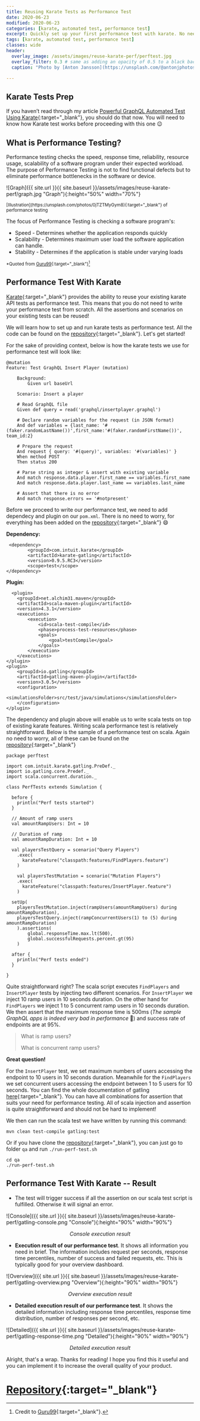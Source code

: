 ```yaml
---
title: Reusing Karate Tests as Performance Test
date: 2020-06-23
modified: 2020-06-23
categories: [karate, automated test, performance test]
excerpt: Quickly set up your first performance test with karate. No need to write your performance test from scratch. Just reuse your existing tests!
tags: [karate, automated test, performance test]
classes: wide
header:
  overlay_image: /assets/images/reuse-karate-perf/perftest.jpg
  overlay_filter: 0.3 # same as adding an opacity of 0.5 to a black background
  caption: "Photo by [Anton Jansson](https://unsplash.com/@antonjphotos) on [Unsplash](https://unsplash.com)"

---
```


## Karate Tests Prep
If you haven’t read through my article [Powerful GraphQL Automated Test Using Karate](https://dnomyar.dev/karate/automated%20test/karate-graphql){:target="_blank"}, you should do that now. You will need to know how Karate test works before proceeding with this one 😉

## What is Performance Testing?

Performance testing checks the speed, response time, reliability, resource usage, scalability of a software program under their expected workload. The purpose of Performance Testing is not to find functional defects but to eliminate performance bottlenecks in the software or device.

![Graph]({{ site.url }}{{ site.baseurl }}/assets/images/reuse-karate-perf/graph.jpg "Graph"){:height="50%" width="70%"}

<sub align="center">
[Illustration](https://unsplash.com/photos/0jTZTMyGym8){:target="_blank"} of performance testing
</sub>

The focus of Performance Testing is checking a software program's:

- Speed - Determines whether the application responds quickly
- Scalability - Determines maximum user load the software application can handle.
- Stability - Determines if the application is stable under varying loads


<sub>*Quoted from [Guru99](https://www.guru99.com/performance-testing.html){:target="_blank"}[^guru99]</sub>

[^guru99]: Credit to [Guru99](https://www.guru99.com/performance-testing.html){:target="_blank"}.

## Performance Test With Karate
[Karate](https://intuit.github.io/karate/){:target="_blank"} provides the ability to reuse your existing karate API tests as performance test. This means that you do not need to write your performance test from scratch. All the assertions and scenarios on your existing tests can be reused!

We will learn how to set up and run karate tests as performance test. All the code can be found on the [repository](https://github.com/dnomyar90/football-karate-demo-graphql/tree/master/qa){:target="_blank"}. Let's get started!


For the sake of providing context, below is how the karate tests we use for performance test will look like:

```
@mutation
Feature: Test GraphQL Insert Player (mutation)

    Background:
        Given url baseUrl

    Scenario: Insert a player

    # Read GraphQL file
    Given def query = read('graphql/insertplayer.graphql')

    # Declare random variables for the request (in JSON format)
    And def variables = {last_name: '#(faker.randomLastName())',first_name:'#(faker.randomFirstName())', team_id:2}

    # Prepare the request
    And request { query: '#(query)', variables: '#(variables)' }
    When method POST
    Then status 200

    # Parse string as integer & assert with existing variable
    And match response.data.player.first_name == variables.first_name
    And match response.data.player.last_name == variables.last_name

    # Assert that there is no error
    And match response.errors == '#notpresent'
```

Before we proceed to write our performance test, we need to add dependecy and plugin on our `pom.xml`. There is no need to worry, for everything has been added on the [repository](https://github.com/dnomyar90/football-karate-demo-graphql/blob/master/qa/pom.xml){:target="_blank"} 😄

**Dependency:**
```
 <dependency>
        <groupId>com.intuit.karate</groupId>
        <artifactId>karate-gatling</artifactId>
        <version>0.9.5.RC3</version>
        <scope>test</scope>
</dependency>
```

**Plugin:**
```
  <plugin>
	<groupId>net.alchim31.maven</groupId>
	<artifactId>scala-maven-plugin</artifactId>
	<version>4.3.1</version>
	<executions>
		<execution>
			<id>scala-test-compile</id>
			<phase>process-test-resources</phase>
			<goals>
				<goal>testCompile</goal>
			</goals>
		</execution>
	</executions>
</plugin>
<plugin>
	<groupId>io.gatling</groupId>
	<artifactId>gatling-maven-plugin</artifactId>
	<version>3.0.5</version>
	<configuration>
		<simulationsFolder>src/test/java/simulations</simulationsFolder>
	</configuration>
</plugin>
```

The dependency and plugin above will enable us to write scala tests on top of existing karate features. Writing scala performance test is relatively straightforward. Below is the sample of a performance test on scala. Again no need to worry, all of these can be found on the [repository](https://github.com/dnomyar90/football-karate-demo-graphql/tree/master/qa){:target="_blank"}

```
package perftest

import com.intuit.karate.gatling.PreDef._
import io.gatling.core.Predef._
import scala.concurrent.duration._

class PerfTests extends Simulation {

  before {
    println("Perf tests started")
  }
  
  // Amount of ramp users
  val amountRampUsers: Int = 10

  // Duration of ramp
  val amountRampDuration: Int = 10

  val playersTestQuery = scenario("Query Players")
    .exec(
      karateFeature("classpath:features/FindPlayers.feature")
    )

    val playersTestMutation = scenario("Mutation Players")
    .exec(
      karateFeature("classpath:features/InsertPlayer.feature")
    )

  setUp(
    playersTestMutation.inject(rampUsers(amountRampUsers) during amountRampDuration),
    playersTestQuery.inject(rampConcurrentUsers(1) to (5) during amountRampDuration)
    ).assertions(
        global.responseTime.max.lt(500),
        global.successfulRequests.percent.gt(95)
    )

  after {
    println("Perf tests ended")
  }

} 
```

Quite straightforward right? The scala script executes `FindPlayers` and `InsertPlayer` tests by injecting two different scenarios. For `InsertPlayer` we inject 10 ramp users in 10 seconds duration. On the other hand for `FindPlayers` we inject 1 to 5 concurrent ramp users in 10 seconds duration. We then assert that the maximum response time is 500ms (_The sample GraphQL apps is indeed very bad in performance_ 🤣) and success rate of endpoints are at 95%.

> What is ramp users?
>
> What is concurrent ramp users?

**Great question!**

For the `InsertPlayer` test, we set maximum numbers of users accessing the endpoint to 10 users in 10 seconds duration. Meanwhile for the `FindPlayers` we set concurrent users accessing the endpoint between 1 to 5 users for 10 seconds. You can find the whole documentation of gatling [here](https://gatling.io/docs/current/general/simulation_setup){:target="_blank"}. You can have all combinations for assertion that suits your need for performance testing. All of scala injection and assertion is quite straightforward and should not be hard to implement!

We then can run the scala test we have written by running this command:

```
mvn clean test-compile gatling:test
```

Or if you have clone the [repository](https://github.com/dnomyar90/football-karate-demo-graphql/){:target="_blank"}, you can just go to folder `qa` and run `./run-perf-test.sh`

```
cd qa
./run-perf-test.sh
```


## Performance Test With Karate -- Result

- The test will trigger success if all the assertion on our scala test script is fulfilled. Otherwise it will signal an error.

![Console]({{ site.url }}{{ site.baseurl }}/assets/images/reuse-karate-perf/gatling-console.png "Console"){:height="90%" width="90%"}
<p align="center">
<i>Console execution result</i>
</p>

- **Execution result of our performance test**. It shows all information you need in brief. The information includes request per seconds, response time percentiles, number of success and failed requests, etc. This is typically good for your overview dashboard.

![Overview]({{ site.url }}{{ site.baseurl }}/assets/images/reuse-karate-perf/gatling-overview.png "Overview"){:height="90%" width="90%"}
<p align="center">
<i>Overview execution result</i>
</p>


- **Detailed execution result of our performance test**. It shows the detailed information including response time percentiles, response time distribution, number of responses per second, etc.

![Detailed]({{ site.url }}{{ site.baseurl }}/assets/images/reuse-karate-perf/gatling-response-time.png "Detailed"){:height="90%" width="90%"}
<p align="center">
<i>Detailed execution result</i>
</p>

Alright, that's a wrap. Thanks for reading! I hope you find this it useful and you can implement it to increase the overall quality of your product.



# [Repository](https://dnomyar.dev/karate/automated%20test/karate-graphql){:target="_blank"}
